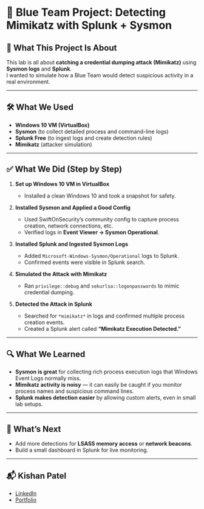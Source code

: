 # 🔐 Blue Team Project: Detecting Mimikatz with Splunk + Sysmon

## 🎯 What This Project Is About
This lab is all about **catching a credential dumping attack (Mimikatz)** using **Sysmon logs** and **Splunk**.  
I wanted to simulate how a Blue Team would detect suspicious activity in a real environment.

---

## 🛠 What We Used
- **Windows 10 VM (VirtualBox)**
- **Sysmon** (to collect detailed process and command-line logs)
- **Splunk Free** (to ingest logs and create detection rules)
- **Mimikatz** (attacker simulation)

---

## ✅ What We Did (Step by Step)
1. **Set up Windows 10 VM in VirtualBox**  
   - Installed a clean Windows 10 and took a snapshot for safety.  
   <!-- Screenshot: VirtualBox Windows running -->

2. **Installed Sysmon and Applied a Good Config**  
   - Used SwiftOnSecurity’s community config to capture process creation, network connections, etc.  
   - Verified logs in **Event Viewer → Sysmon Operational**.  
   <!-- Screenshot: Sysmon logs in Event Viewer -->

3. **Installed Splunk and Ingested Sysmon Logs**  
   - Added `Microsoft-Windows-Sysmon/Operational` logs to Splunk.  
   - Confirmed events were visible in Splunk search.  
   <!-- Screenshot: Splunk showing Sysmon events -->

4. **Simulated the Attack with Mimikatz**  
   - Ran `privilege::debug` and `sekurlsa::logonpasswords` to mimic credential dumping.  
   <!-- Screenshot: Mimikatz running in CMD -->

5. **Detected the Attack in Splunk**  
   - Searched for `*mimikatz*` in logs and confirmed multiple process creation events.  
   - Created a Splunk alert called **“Mimikatz Execution Detected.”**  
   <!-- Screenshot: Splunk search results -->
   <!-- Screenshot: Splunk alert configuration -->

---

## 🔍 What We Learned
- **Sysmon is great** for collecting rich process execution logs that Windows Event Logs normally miss.
- **Mimikatz activity is noisy** — it can easily be caught if you monitor process names and suspicious command lines.
- **Splunk makes detection easier** by allowing custom alerts, even in small lab setups.

---

## 🚀 What’s Next
- Add more detections for **LSASS memory access** or **network beacons**.  
- Build a small dashboard in Splunk for live monitoring.

---

## 📬 **Kishan Patel**  
- [LinkedIn](https://linkedin.com/in/kishnpatel)  
- [Portfolio](https://kishxnpatel.com)
